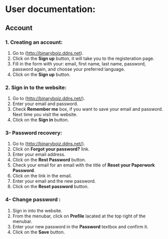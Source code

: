 # User documentation:

## Account

### 1. Creating an account:
   1. Go to (http://binaryboiz.ddns.net).
   2. Click on the **Sign up** button, it will take you to the registeration page.
   3. Fill in the form with your: email, first name, last name, password, password again, and choose your preferred language.
   4. Click on the **Sign up** button. 
  
### 2. Sign in to the website:
   1. Go to (http://binaryboiz.ddns.net/).
   2. Enter your email and password.
   3. Check **Remember me** box, if you want to save your email and password. Next time you visit the website.
   4. Click on the **Sign in** button.
  
### 3- Password recovery:
   1. Go to (http://binaryboiz.ddns.net/).
   2. Click on **Forgot your password?** link.
   3. Enter your email address.
   4. Click on the **Rest Password** button.
   5. Check your email for an email with the title of **Reset your Paperwork Password**.
   6. Click on the link in the email.
   7. Enter your email and the new password.
   8. Click on the **Reset password** button.
  
### 4- Change password :
   1. Sign in into the website.
   2. From the menubar, click on **Profile** lacated at the top right of the menubar.
   3. Enter your new password in the **Password** textbox and confirm it.
   4. Click on the **Save** button.
